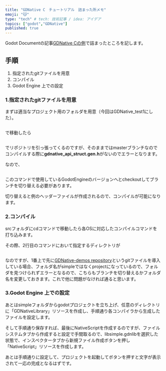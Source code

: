 ```yaml
---
title: "GDNative C　チュートリアル　詰まった所メモ"
emoji: "😽"
type: "tech" # tech: 技術記事 / idea: アイデア
topics: ["godot","GDNative"]
published: true
---
```

Godot Documentの記事[GDNative Cの例](https://docs.godotengine.org/en/stable/tutorials/scripting/gdnative/gdnative_c_example.html#doc-gdnative-c-example)で詰まったところを記します。
## 手順
1. 指定されたgitファイルを用意
2. コンパイル
3. Godot Engine 上での設定

### 1.指定されたgitファイルを用意
まずは適当なプロジェクト用のフォルダを用意（今回はGDNative_test1にした）。
```cd GDNative_test1
```
で移動したら
```git clone https://github.com/godotengine/godot-headers.git
```
でリポジトリを引っ張ってくるのですが、そのままではmasterブランチなのでコンパイルする際に**gdnative_api_struct.gen.h**がないのでエラーとなります。

なので、
```git checkout godot-3.4.5-stable
```
このコマンドで使用しているGodotEngineのバージョンへとcheckoutしてブランチを切り替える必要があります。

切り替えると例のヘッダーファイルが作成されるので、コンパイルが可能になります。
### 2.コンパイル
srcフォルダにcdコマンドで移動したら各OSに対応したコンパイルコマンドを打ち込みます。

その際、2行目のコマンドにおいて指定するディレクトリが
```../simple/bin/libsimple.so
```
なのですが、1番上で先に[GDNative-demos repository](https://github.com/godotengine/gdnative-demos/tree/master/c/simple)というgitファイルを導入している場合、フォルダ名がsimpleではなくprojectになっているので、フォルダを見つけられずエラーとなるので、こちらもブランチを切り替えるかフォルダ名を変更しておきます。これで他に問題がなければ通ると思います。
### 3.Godot Engine 上での設定
あとはsimpleフォルダからgodotプロジェクトを立ち上げ、任意のディレクトリに「GDNativeLibrary」リソースを作成し、手順通り各コンパイラから生成したファイルを設定します。

そして手順通り保存すれば、最後にNativeScriptを作成するのですが、ファイルシステムタブから作成すると設定で手間取るので、libsimple.gdnlibを選択した状態で、インスペクタータブから新規ファイル作成ボタンを押し「NativeScript」リソースを作成します。

あとは手順通りに設定して、プロジェクトを起動してボタンを押すと文字が表示されて一応の完成となるはずです。
